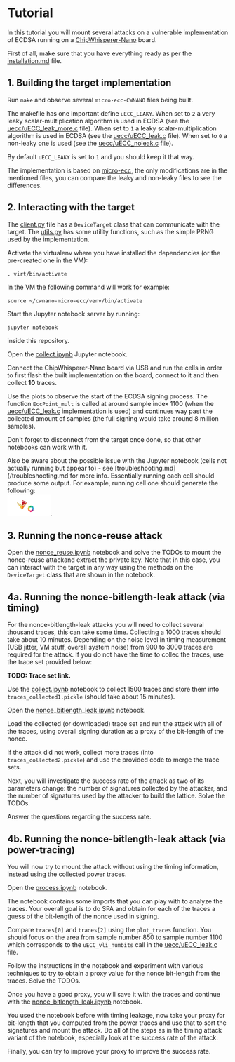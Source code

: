 # Tutorial

In this tutorial you will mount several attacks on a vulnerable implementation
of ECDSA running on a [ChipWhisperer-Nano](https://rtfm.newae.com/Capture/ChipWhisperer-Nano/) board.

First of all, make sure that you have everything ready as per the
[installation.md](installation.md) file.


## 1. Building the target implementation

Run `make` and observe several `micro-ecc-CWNANO` files being built.

The makefile has one important define `uECC_LEAKY`.
When set to `2` a very leaky scalar-multiplication algorithm is used in ECDSA
(see the [uecc/uECC_leak_more.c](uecc/uECC_leak_more.c) file). When set to `1` a leaky
scalar-multiplication algorithm is used in ECDSA (see the [uecc/uECC_leak.c](uecc/uECC_leak.c) file).
When set to `0` a non-leaky one is used (see the [uecc/uECC_noleak.c](uecc/uECC_noleak.c) file).

By default `uECC_LEAKY` is set to `1` and you should keep it that way.

The implementation is based on [micro-ecc](https://github.com/kmackay/micro-ecc),
the only modifications are in the mentioned files, you can compare the leaky and non-leaky files to
see the differences.

## 2. Interacting with the target

The [client.py](notebooks/client.py) file has a `DeviceTarget` class
that can communicate with the target. The [utils.py](notebooks/utils.py)
has some utility functions, such as the simple PRNG used by the implementation.

Activate the virtualenv where you have installed the dependencies
(or the pre-created one in the VM):

	. virt/bin/activate

In the VM the following command will work for example:

	source ~/cwnano-micro-ecc/venv/bin/activate

Start the Jupyter notebook server by running:

	jupyter notebook

inside this repository.

Open the [collect.ipynb](notebooks/collect.ipynb) Jupyter notebook.

Connect the ChipWhisperer-Nano board via USB and run the cells in order
to first flash the built implementation on the board, connect to it and then collect
**10** traces.

Use the plots to observe the start of the ECDSA signing process.
The function `EccPoint_mult` is called at around sample index 1100 (when
the [uecc/uECC_leak.c](uecc/uECC_leak.c) implementation is used) and continues way past the
collected amount of samples (the full signing would take around 8 million samples).

Don't forget to disconnect from the target once done, so that other notebooks
can work with it.

Also be aware about the possible issue with the Jupyter notebook (cells not actually running but appear to) - see [troubleshooting.md](/troubleshooting.md for more info. Essentially running each cell should produce some output. For example, running cell one should generate the following:  
![alt text](figs/logo.png?raw=true "logo after cell 1").



## 3. Running the nonce-reuse attack

Open the [nonce_reuse.ipynb](notebooks/nonce_reuse.ipynb) notebook
and solve the TODOs to mount the nonce-reuse attackand extract the private key.
Note that in this case, you can interact with the target in any way using the
methods on the `DeviceTarget` class that are shown in the notebook.

## 4a. Running the nonce-bitlength-leak attack (via timing)

For the nonce-bitlength-leak attacks you will need to collect several thousand
traces, this can take some time. Collecting a 1000 traces should take
about 10 minutes. Depending on the noise level in timing measurement (USB jitter,
VM stuff, overall system noise) from 900 to 3000 traces are required for the attack.
If you do not have the time to collec the traces, use the trace set provided below:

**TODO: Trace set link.**

Use the [collect.ipynb](notebooks/collect.ipynb) notebook to collect 1500 traces
and store them into `traces_collected1.pickle` (should take about 15 minutes).

Open the [nonce_bitlength_leak.ipynb](notebooks/nonce_bitlength_leak.ipynb) notebook.

Load the collected (or downloaded) trace set and run the attack with all of the traces,
using overall signing duration as a proxy of the bit-length of the nonce.

If the attack did not work, collect more traces (into `traces_collected2.pickle`)
and use the provided code to merge the trace sets.

Next, you will investigate the success rate of the attack as two of its parameters change:
the number of signatures collected by the attacker, and the number of signatures used by the
attacker to build the lattice. Solve the TODOs.

Answer the questions regarding the success rate.

## 4b. Running the nonce-bitlength-leak attack (via power-tracing)

You will now try to mount the attack without using the timing information, instead
using the collected power traces.

Open the [process.ipynb](notebooks/process.ipynb) notebook.

The notebook contains some imports that you can play with to analyze the traces.
Your overall goal is to do SPA and obtain for each of the traces a guess of the
bit-length of the nonce used in signing.

Compare `traces[0]` and `traces[2]` using the `plot_traces` function.
You should focus on the area from sample number 850 to sample number 1100 which
corresponds to the `uECC_vli_numbits` call in the [uecc/uECC_leak.c](uecc/uECC_leak.c) file.

Follow the instructions in the notebook and experiment with various techniques
to try to obtain a proxy value for the nonce bit-length from the traces. Solve the TODOs.

Once you have a good proxy, you will save it with the traces and continue
with the [nonce_bitlength_leak.ipynb](notebooks/nonce_bitlength_leak.ipynb) notebook.

You used the notebook before with timing leakage, now take your proxy for bit-length
that you computed from the power traces and use that to sort the signatures
and mount the attack. Do all of the steps as in the timing attack variant of the notebook,
especially look at the success rate of the attack.

Finally, you can try to improve your proxy to improve the success rate.
